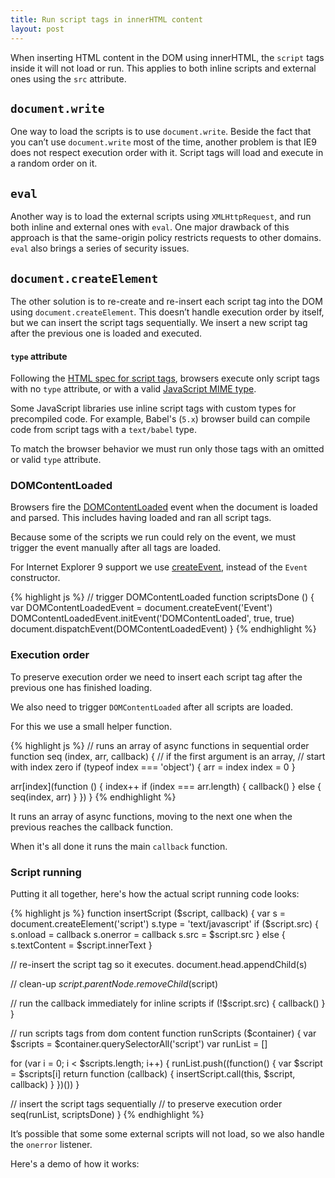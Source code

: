 ```yaml
---
title: Run script tags in innerHTML content
layout: post
---
```


When inserting HTML content in the DOM using innerHTML, the `script` tags inside it will not load or run. This applies to both inline scripts and external ones using the `src` attribute.

## `document.write`

One way to load the scripts is to use `document.write`. Beside the fact that you can’t use  `document.write` most of the time, another problem is that IE9 does not respect execution order with it. Script tags will load and execute in a random order on it.

## `eval`

Another way is to load the external scripts using `XMLHttpRequest`, and run both inline and external ones with `eval`. One major drawback of this approach is that the same-origin policy restricts requests to other domains. `eval` also brings a series of security issues.

## `document.createElement`

The other solution is to re-create and re-insert each script tag into the DOM using `document.createElement`. This doesn’t handle execution order by itself, but we can insert the script tags sequentially. We insert a new script tag after the previous one is loaded and executed.

#### `type` attribute

Following the [HTML spec for script tags](https://html.spec.whatwg.org/multipage/scripting.html#the-script-element), browsers execute only script tags with no `type` attribute, or with a valid [JavaScript MIME type](https://html.spec.whatwg.org/multipage/scripting.html#javascript-mime-type).

Some JavaScript libraries use inline script tags with custom types for precompiled code. For example, Babel's (`5.x`) browser build can compile code from script tags with a `text/babel` type.

To match the browser behavior we must run only those tags with an omitted or valid `type` attribute.

### DOMContentLoaded

Browsers fire the [DOMContentLoaded](https://developer.mozilla.org/en-US/docs/Web/Events/DOMContentLoaded) event when the document is loaded and parsed. This includes having loaded and ran all script tags.

Because some of the scripts we run could rely on the event, we must trigger the event manually after all tags are loaded.

For Internet Explorer 9 support we use [createEvent](https://developer.mozilla.org/en-US/docs/Web/API/Document/createEvent), instead of the `Event` constructor.

{% highlight js %}
// trigger DOMContentLoaded
function scriptsDone () {
  var DOMContentLoadedEvent = document.createEvent('Event')
  DOMContentLoadedEvent.initEvent('DOMContentLoaded', true, true)
  document.dispatchEvent(DOMContentLoadedEvent)
}
{% endhighlight %}

### Execution order

To preserve execution order we need to insert each script tag after the previous one has finished loading.

We also need to trigger `DOMContentLoaded` after all scripts are loaded.

For this we use a small helper function.

{% highlight js %}
// runs an array of async functions in sequential order
function seq (index, arr, callback) {
  // if the first argument is an array,
  // start with index zero
  if (typeof index === 'object') {
    arr = index
    index = 0
  }

  arr[index](function () {
    index++
    if (index === arr.length) {
      callback()
    } else {
      seq(index, arr)
    }
  })
}
{% endhighlight %}

It runs an array of async functions, moving to the next one when the previous reaches the callback function.

When it's all done it runs the main `callback` function.

### Script running

Putting it all together, here's how the actual script running code looks:

{% highlight js %}
function insertScript ($script, callback) {
  var s = document.createElement('script')
  s.type = 'text/javascript'
  if ($script.src) {
    s.onload = callback
    s.onerror = callback
    s.src = $script.src
  } else {
    s.textContent = $script.innerText
  }

  // re-insert the script tag so it executes.
  document.head.appendChild(s)

  // clean-up
  $script.parentNode.removeChild($script)

  // run the callback immediately for inline scripts
  if (!$script.src) {
    callback()
  }
}

// run scripts tags from dom content
function runScripts ($container) {
  var $scripts = $container.querySelectorAll('script')
  var runList = []

  for (var i = 0; i < $scripts.length; i++) {
    runList.push((function() {
      var $script = $scripts[i]
      return function (callback) {
        insertScript.call(this, $script, callback)
      }
    })())
  }

  // insert the script tags sequentially
  // to preserve execution order
  seq(runList, scriptsDone)
}
{% endhighlight %}

It’s possible that some some external scripts will not load, so we also handle the `onerror` listener.

Here's a demo of how it works:

<div class="editor-demo" data-html="/demos/script-tags/script-tags.html" data-js="/demos/script-tags/script-tags.js"></div>

